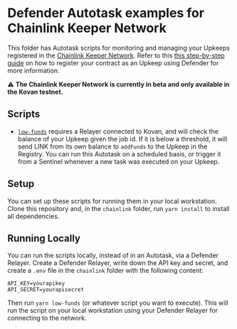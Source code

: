 # Defender Autotask examples for Chainlink Keeper Network

This folder has Autotask scripts for monitoring and managing your Upkeeps registered in the [Chainlink Keeper Network](https://docs.chain.link/docs/kovan-keeper-network-beta). Refer to this [this step-by-step guide](https://docs.openzeppelin.com/defender/guide-chainlink) on how to register your contract as an Upkeep using Defender for more information.

:warning: **The Chainlink Keeper Network is currently in beta and only available in the Kovan testnet.**

## Scripts

- [`low-funds`](src/low-funds.js) requires a Relayer connected to Kovan, and will check the balance of your Upkeep given the job id. If it is below a threshold, it will send LINK from its own balance to `addFunds` to the Upkeep in the Registry. You can run this Autotask on a scheduled basis, or trigger it from a Sentinel whenever a new task was executed on your Upkeep.

## Setup

You can set up these scripts for running them in your local workstation. Clone this repository and, in the `chainlink` folder, run `yarn install` to install all dependencies.

## Running Locally

You can run the scripts locally, instead of in an Autotask, via a Defender Relayer. Create a Defender Relayer, write down the API key and secret, and create a `.env` file in the `chainlink` folder with the following content:

```
API_KEY=yourapikey
API_SECRET=yourapisecret
```

Then run `yarn low-funds` (or whatever script you want to execute). This will run the script on your local workstation using your Defender Relayer for connecting to the network.
